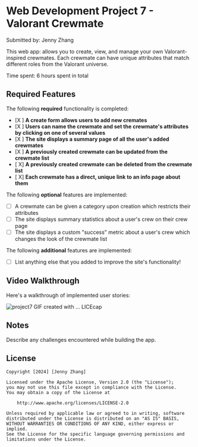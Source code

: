# Web Development Project 7 - Valorant Crewmate

Submitted by: Jenny Zhang

This web app: allows you to create, view, and manage your own Valorant-inspired crewmates. Each crewmate can have unique attributes that match different roles from the Valorant universe.

Time spent: 6 hours spent in total

## Required Features

The following **required** functionality is completed:

- [X ] **A create form allows users to add new cremates**
- [X ] **Users can name the crewmate and set the crewmate's attributes by clicking on one of several values**
- [X ] **The site displays a summary page of all the user's added crewmates**
- [X ] **A previously created crewmate can be updated from the crewmate list**
- [ X] **A previously created crewmate can be deleted from the crewmate list**
- [ X] **Each crewmate has a direct, unique link to an info page about them**

The following **optional** features are implemented:

- [ ] A crewmate can be given a category upon creation which restricts their attributes
- [ ] The site displays summary statistics about a user's crew on their crew page 
- [ ] The site displays a custom "success" metric about a user's crew which changes the look of the crewmate list

The following **additional** features are implemented:

* [ ] List anything else that you added to improve the site's functionality!

## Video Walkthrough

Here's a walkthrough of implemented user stories:

 ![project7](https://github.com/user-attachments/assets/4550ebb4-a474-4be4-8f8d-a4a2ef9c15f9)
GIF created with ...
LICEcap

## Notes

Describe any challenges encountered while building the app.

## License

    Copyright [2024] [Jenny Zhang]

    Licensed under the Apache License, Version 2.0 (the "License");
    you may not use this file except in compliance with the License.
    You may obtain a copy of the License at

        http://www.apache.org/licenses/LICENSE-2.0

    Unless required by applicable law or agreed to in writing, software
    distributed under the License is distributed on an "AS IS" BASIS,
    WITHOUT WARRANTIES OR CONDITIONS OF ANY KIND, either express or implied.
    See the License for the specific language governing permissions and
    limitations under the License.
